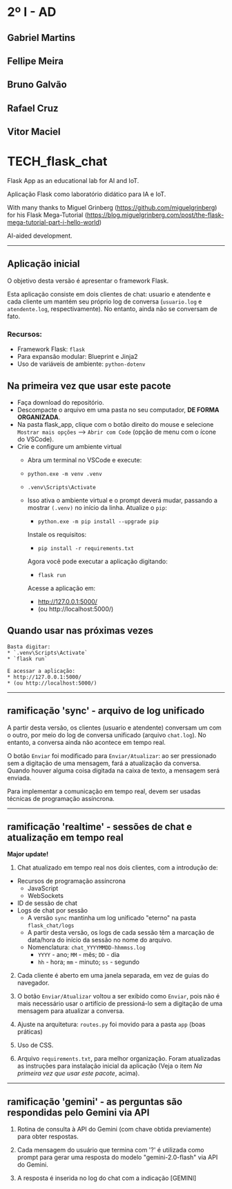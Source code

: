 #  2º I - AD
## Gabriel Martins
## Fellipe Meira
## Bruno Galvão
## Rafael Cruz
## Vitor Maciel




# TECH_flask_chat
Flask App as an educational lab for AI and IoT.

Aplicação Flask como laboratório didático para IA e IoT.

With many thanks to Miguel Grinberg (https://github.com/miguelgrinberg) for his Flask Mega-Tutorial (https://blog.miguelgrinberg.com/post/the-flask-mega-tutorial-part-i-hello-world)

AI-aided development.

___

## Aplicação inicial
O objetivo desta versão é apresentar o framework Flask.

Esta aplicação consiste em dois clientes de chat: usuario e atendente e cada cliente um mantém seu próprio log de conversa (`usuario.log` e `atendente.log`, respectivamente). No entanto, ainda não se conversam de fato.

### Recursos:
* Framework Flask: `flask`
* Para expansão modular: Blueprint e Jinja2
* Uso de variáveis de ambiente: `python-dotenv`

## Na primeira vez que usar este pacote
* Faça download do repositório.
* Descompacte o arquivo em uma pasta no seu computador, **DE FORMA ORGANIZADA**.
* Na pasta flask_app, clique com o botão direito do mouse e selecione `Mostrar mais opções` --> `Abrir com Code` (opção de menu com o ícone do VSCode).
* Crie e configure um ambiente virtual
    * Abra um terminal no VSCode e execute:
    * `python.exe -m venv .venv`
    * `.venv\Scripts\Activate`
    * Isso ativa o ambiente virtual e o prompt deverá mudar, passando a mostrar `(.venv)` no início da linha. Atualize o `pip`:
        * `python.exe -m pip install --upgrade pip`

        Instale os requisitos:
        * `pip install -r requirements.txt`
        
        Agora você pode executar a aplicação digitando:
        * `flask run`
        
        Acesse a aplicação em: 
        * http://127.0.0.1:5000/
        * (ou http://localhost:5000/)

## Quando usar nas próximas vezes
    Basta digitar:
    * `.venv\Scripts\Activate`
    * `flask run`

    E acessar a aplicação:
    * http://127.0.0.1:5000/
    * (ou http://localhost:5000/)

___

## ramificação 'sync' - arquivo de log unificado
A partir desta versão, os clientes (usuario e atendente) conversam um com o outro, por meio do log de conversa unificado (arquivo `chat.log`). No entanto, a conversa ainda não acontece em tempo real.

O botão `Enviar` foi modificado para `Enviar/Atualizar`: ao ser pressionado sem a digitação de uma mensagem, fará a atualização da conversa. Quando houver alguma coisa digitada na caixa de texto, a mensagem será enviada.

Para implementar a comunicação em tempo real, devem ser usadas técnicas de programação assíncrona.

___

## ramificação 'realtime' - sessões de chat e atualização em tempo real
**Major update!**
1. Chat atualizado em tempo real nos dois clientes, com a introdução de:
- Recursos de programação assíncrona
    * JavaScript
    * WebSockets
- ID de sessão de chat
- Logs de chat por sessão
    * A versão `sync` mantinha um log unificado "eterno" na pasta `flask_chat/logs`
    * A partir desta versão, os logs de cada sessão têm a marcação de data/hora do início da sessão no nome do arquivo.
    * Nomenclatura: `chat_YYYYMMDD-hhmmss.log`
        * `YYYY` - ano; `MM` - mês; `DD` - dia
        * `hh` - hora; `mm` - minuto; `ss` - segundo

2. Cada cliente é aberto em uma janela separada, em vez de guias do navegador.

3. O botão `Enviar/Atualizar` voltou a ser exibido como `Enviar`, pois não é mais necessário usar o artifício de pressioná-lo sem a digitação de uma mensagem para atualizar a conversa.

4. Ajuste na arquitetura: `routes.py` foi movido para a pasta `app` (boas práticas)

5. Uso de CSS.

6. Arquivo `requirements.txt`, para melhor organização. Foram atualizadas as instruções para instalação inicial da aplicação (Veja o item *Na primeira vez que usar este pacote*, acima).

___

## ramificação 'gemini' - as perguntas são respondidas pelo Gemini via API

1. Rotina de consulta à API do Gemini (com chave obtida previamente) para obter respostas.

2. Cada mensagem do usuário que termina com '?' é utilizada como prompt para gerar uma resposta do modelo "gemini-2.0-flash" via API do Gemini.

3. A resposta é inserida no log do chat com a indicação [GEMINI]
